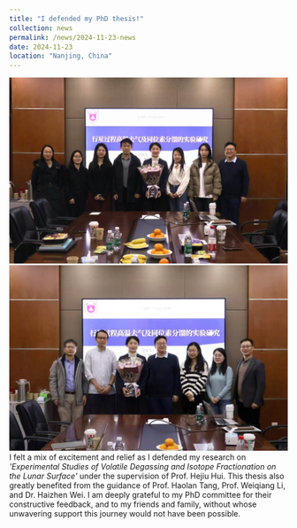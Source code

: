 ```yaml
---
title: "I defended my PhD thesis!"
collection: news
permalink: /news/2024-11-23-news
date: 2024-11-23
location: "Nanjing, China"
---
```

![group photo](../images/37f0b5940f9aecd61b4e69da7723da9.jpg)
![committee photo](../images/3da67f6f7521b2a8f16451233f41681.jpg)
I felt a mix of excitement and relief as I defended my research on *'Experimental Studies of Volatile Degassing and Isotope Fractionation on the Lunar Surface'* under the supervision of Prof. Hejiu Hui. This thesis also greatly benefited from the guidance of Prof. Haolan Tang, Prof. Weiqiang Li, and Dr. Haizhen Wei. I am deeply grateful to my PhD committee for their constructive feedback, and to my friends and family, without whose unwavering support this journey would not have been possible.
